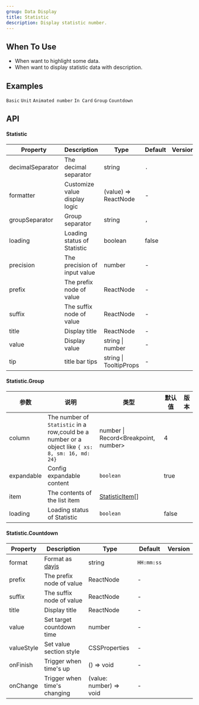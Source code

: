 ```yaml
---
group: Data Display
title: Statistic
description: Display statistic number.
---
```


## When To Use

- When want to highlight some data.
- When want to display statistic data with description.

## Examples

<!-- prettier-ignore -->
<code src="./demo/basic.tsx">Basic</code>
<code src="./demo/unit.tsx">Unit</code>
<code src="./demo/animated.tsx">Animated number</code>
<code src="./demo/card.tsx" background="grey">In Card</code>
<code src="./demo/group.tsx">Group</code>
<code src="./demo/countdown.tsx">Countdown</code>

## API

#### Statistic

| Property         | Description                   | Type                   | Default | Version |
| ---------------- | ----------------------------- | ---------------------- | ------- | ------- |
| decimalSeparator | The decimal separator         | string                 | `.`     |         |
| formatter        | Customize value display logic | (value) => ReactNode   | -       |         |
| groupSeparator   | Group separator               | string                 | `,`     |         |
| loading          | Loading status of Statistic   | boolean                | false   |         |
| precision        | The precision of input value  | number                 | -       |         |
| prefix           | The prefix node of value      | ReactNode              | -       |         |
| suffix           | The suffix node of value      | ReactNode              | -       |         |
| title            | Display title                 | ReactNode              | -       |         |
| value            | Display value                 | string \| number       | -       |         |
| tip              | title bar tips                | string \| TooltipProps | -       |         |

#### Statistic.Group

| 参数 | 说明 | 类型 | 默认值 | 版本 |
| --- | --- | --- | --- | --- |
| column | The number of `Statistic` in a row,could be a number or a object like `{ xs: 8, sm: 16, md: 24}` | number \| Record<Breakpoint, number> | 4 |  |
| expandable | Config expandable content | `boolean` | true |  |
| item | The contents of the list item | [StatisticItem](#statistic)[] |  |  |
| loading | Loading status of Statistic | `boolean` | false |  |

#### Statistic.Countdown

| Property | Description | Type | Default | Version |
| --- | --- | --- | --- | --- |
| format | Format as [dayjs](https://day.js.org/) | string | `HH:mm:ss` |  |
| prefix | The prefix node of value | ReactNode | - |  |
| suffix | The suffix node of value | ReactNode | - |  |
| title | Display title | ReactNode | - |  |
| value | Set target countdown time | number | - |  |
| valueStyle | Set value section style | CSSProperties | - |  |
| onFinish | Trigger when time's up | () => void | - |  |
| onChange | Trigger when time's changing | (value: number) => void | - |  |
